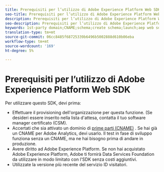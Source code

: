 ```yaml
---
title: Prerequisiti per l’utilizzo di Adobe Experience Platform Web SDK
seo-title: Prerequisiti per l’utilizzo di Adobe Experience Platform Web SDK
description: Prerequisiti per l’utilizzo di Adobe Experience Platform Web SDK
seo-description: Prerequisiti per l’utilizzo di Adobe Experience Platform Web SDK
keywords: 1st-party domain;CNAME;schema;create schema;launch;aep web sdk extension;extension;configuration id;configuration tool;data element;create data element;XDM Object;sendEvent;send Event;
translation-type: tm+mt
source-git-commit: 06cc8485f68725339b6496b5002888d610b06eba
workflow-type: tm+mt
source-wordcount: '169'
ht-degree: 5%

---
```



# Prerequisiti per l’utilizzo di Adobe Experience Platform Web SDK

Per utilizzare questo SDK, devi prima:

- Effettuare il provisioning dell&#39;organizzazione per questa funzione. (Se desideri essere inserito nella lista d&#39;attesa, contatta il tuo software manager certificato (CSM).
- Accertati che sia attivato un dominio di [prime parti (CNAME)](https://docs.adobe.com/content/help/it-IT/core-services/interface/ec-cookies/cookies-first-party.html) . Se hai già un CNAME per  Adobe Analytics, devi usarlo. Il test in fase di sviluppo funziona senza un CNAME, ma ne hai bisogno prima di andare in produzione.
- Avere diritto ad Adobe Experience Platform. Se non hai acquistato Adobe Experience Platform,  Adobe ti fornirà  Data Services Foundation da utilizzare in modo limitato con l&#39;SDK senza costi aggiuntivi.
- Utilizzate la versione più recente del servizio ID visitatori.
